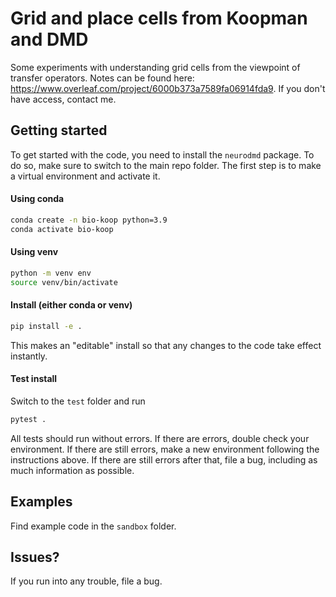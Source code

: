 # Grid and place cells from Koopman and DMD

Some experiments with understanding grid cells from the viewpoint of transfer operators. Notes can be found here: https://www.overleaf.com/project/6000b373a7589fa06914fda9. If you don't have access, contact me.

## Getting started

To get started with the code, you need to install the `neurodmd` package. To do so, make sure to switch to the main repo folder. The first step is to make a virtual environment and activate it.

#### Using conda

```sh
conda create -n bio-koop python=3.9
conda activate bio-koop
```

#### Using venv

```sh
python -m venv env
source venv/bin/activate
```

#### Install (either conda or venv)

```sh
pip install -e .
```

This makes an "editable" install so that any changes to the code take effect instantly.

#### Test install

Switch to the `test` folder and run

```sh
pytest .
```

All tests should run without errors. If there are errors, double check your environment. If there are still errors, make a new environment following the instructions above. If there are still errors after that, file a bug, including as much information as possible.

## Examples

Find example code in the `sandbox` folder.

## Issues?

If you run into any trouble, file a bug.

